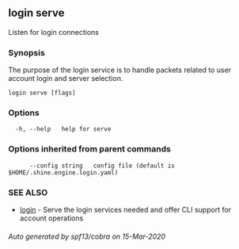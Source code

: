 ## login serve

Listen for login connections

### Synopsis

The purpose of the login service is to handle packets related to user account login and server selection.

```
login serve [flags]
```

### Options

```
  -h, --help   help for serve
```

### Options inherited from parent commands

```
      --config string   config file (default is $HOME/.shine.engine.login.yaml)
```

### SEE ALSO

* [login](login.md)	 - Serve the login services needed and offer CLI support for account operations

###### Auto generated by spf13/cobra on 15-Mar-2020
